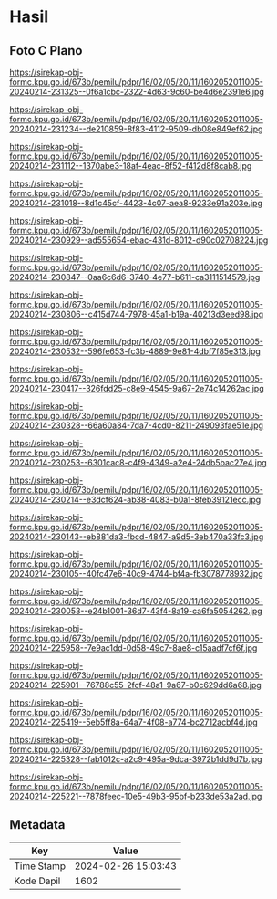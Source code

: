 # Hasil

## Foto C Plano

https://sirekap-obj-formc.kpu.go.id/673b/pemilu/pdpr/16/02/05/20/11/1602052011005-20240214-231325--0f6a1cbc-2322-4d63-9c60-be4d6e2391e6.jpg

https://sirekap-obj-formc.kpu.go.id/673b/pemilu/pdpr/16/02/05/20/11/1602052011005-20240214-231234--de210859-8f83-4112-9509-db08e849ef62.jpg

https://sirekap-obj-formc.kpu.go.id/673b/pemilu/pdpr/16/02/05/20/11/1602052011005-20240214-231112--1370abe3-18af-4eac-8f52-f412d8f8cab8.jpg

https://sirekap-obj-formc.kpu.go.id/673b/pemilu/pdpr/16/02/05/20/11/1602052011005-20240214-231018--8d1c45cf-4423-4c07-aea8-9233e91a203e.jpg

https://sirekap-obj-formc.kpu.go.id/673b/pemilu/pdpr/16/02/05/20/11/1602052011005-20240214-230929--ad555654-ebac-431d-8012-d90c02708224.jpg

https://sirekap-obj-formc.kpu.go.id/673b/pemilu/pdpr/16/02/05/20/11/1602052011005-20240214-230847--0aa6c6d6-3740-4e77-b611-ca3111514579.jpg

https://sirekap-obj-formc.kpu.go.id/673b/pemilu/pdpr/16/02/05/20/11/1602052011005-20240214-230806--c415d744-7978-45a1-b19a-40213d3eed98.jpg

https://sirekap-obj-formc.kpu.go.id/673b/pemilu/pdpr/16/02/05/20/11/1602052011005-20240214-230532--596fe653-fc3b-4889-9e81-4dbf7f85e313.jpg

https://sirekap-obj-formc.kpu.go.id/673b/pemilu/pdpr/16/02/05/20/11/1602052011005-20240214-230417--326fdd25-c8e9-4545-9a67-2e74c14262ac.jpg

https://sirekap-obj-formc.kpu.go.id/673b/pemilu/pdpr/16/02/05/20/11/1602052011005-20240214-230328--66a60a84-7da7-4cd0-8211-249093fae51e.jpg

https://sirekap-obj-formc.kpu.go.id/673b/pemilu/pdpr/16/02/05/20/11/1602052011005-20240214-230253--6301cac8-c4f9-4349-a2e4-24db5bac27e4.jpg

https://sirekap-obj-formc.kpu.go.id/673b/pemilu/pdpr/16/02/05/20/11/1602052011005-20240214-230214--e3dcf624-ab38-4083-b0a1-8feb39121ecc.jpg

https://sirekap-obj-formc.kpu.go.id/673b/pemilu/pdpr/16/02/05/20/11/1602052011005-20240214-230143--eb881da3-fbcd-4847-a9d5-3eb470a33fc3.jpg

https://sirekap-obj-formc.kpu.go.id/673b/pemilu/pdpr/16/02/05/20/11/1602052011005-20240214-230105--40fc47e6-40c9-4744-bf4a-fb3078778932.jpg

https://sirekap-obj-formc.kpu.go.id/673b/pemilu/pdpr/16/02/05/20/11/1602052011005-20240214-230053--e24b1001-36d7-43f4-8a19-ca6fa5054262.jpg

https://sirekap-obj-formc.kpu.go.id/673b/pemilu/pdpr/16/02/05/20/11/1602052011005-20240214-225958--7e9ac1dd-0d58-49c7-8ae8-c15aadf7cf6f.jpg

https://sirekap-obj-formc.kpu.go.id/673b/pemilu/pdpr/16/02/05/20/11/1602052011005-20240214-225901--76788c55-2fcf-48a1-9a67-b0c629dd6a68.jpg

https://sirekap-obj-formc.kpu.go.id/673b/pemilu/pdpr/16/02/05/20/11/1602052011005-20240214-225419--5eb5ff8a-64a7-4f08-a774-bc2712acbf4d.jpg

https://sirekap-obj-formc.kpu.go.id/673b/pemilu/pdpr/16/02/05/20/11/1602052011005-20240214-225328--fab1012c-a2c9-495a-9dca-3972b1dd9d7b.jpg

https://sirekap-obj-formc.kpu.go.id/673b/pemilu/pdpr/16/02/05/20/11/1602052011005-20240214-225221--7878feec-10e5-49b3-95bf-b233de53a2ad.jpg


## Metadata

| Key        | Value               |
| ---------- | ------------------- |
| Time Stamp | 2024-02-26 15:03:43 |
| Kode Dapil | 1602                |




